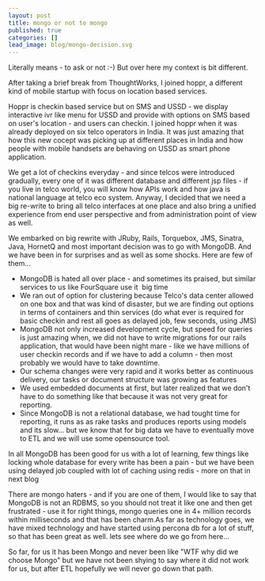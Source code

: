 ```yaml
---
layout: post
title: mongo or not to mongo
published: true
categories: []
lead_image: blog/mongo-decision.svg
---
```

Literally means - to ask or not :-) But over here my context is bit different.

After taking a brief break from ThoughtWorks, I joined hoppr, a different kind of mobile startup with focus on location based services.&nbsp;

Hoppr is checkin based service but on SMS and USSD - we display interactive ivr like menu for USSD and provide with options on SMS based on user's location - and users can checkin. I joined hoppr when it was already deployed on six telco operators in India. It was just amazing that how this new cocept was picking up at different places in India and how people with mobile handsets are behaving on USSD as smart phone application.

We get a lot of checkins everyday - and since telcos were introduced gradually, every one of it was different database and different jsp files - if you live in telco world, you will know how APIs work and how java is national language at telco eco system. Anyway, I decided that we need a big re-write to bring all telco interfaces at one place and also bring a unified experience from end user perspective and from administration point of view as well.

We embarked on big rewrite with JRuby, Rails, Torquebox, JMS, Sinatra, Java, HornetQ and most important decision was to go with MongoDB. And we have been in for surprises and as well as some shocks. Here are few of them...
- MongoDB is hated all over place - and sometimes its praised, but similar services to us like FourSquare use it &nbsp;big time
- We ran out of option for clustering because Telco's data center allowed on one box and that was kind of disaster, but we are finding out options in terms of containers and thin services (do what ever is required for basic checkin and rest all goes as delayed job, few seconds, using JMS)
- MongoDB not only increased development cycle, but speed for queries is just amazing when, we did not have to write migrations for our rails application, that would have been night mare - like we have millions of user checkin records and if we have to add a column - then most probably we would have to take downtime.
- Our schema changes were very rapid and it works better as continuous delivery, our tasks or document structure was growing as features&nbsp;
- We used embedded documents at first, but later realized that we don't have to do something like that because it was not very great for reporting.
- Since MongoDB is not a relational database, we had tought time for reporting, it runs as as rake tasks and produces reports using models and its slow... but we know that for big data we have to eventually move to ETL and we will use some opensource tool.

In all MongoDB has been good for us with a lot of learning, few things like locking whole database for every write has been a pain - but we have been using delayed job coupled with lot of caching using redis - more on that in next blog&nbsp;

There are mongo haters - and if you are one of them, I would like to say that MongoDB is not an RDBMS, so you should not treat it like one and then get frustrated - use it for right things, mongo queries one in 4+ million records within milliseconds and that has been charm.As far as technology goes, we have mixed technology and have started using percona db for a lot of stuff, so that has been great as well. lets see where do we go from here...&nbsp;

So far, for us it has been Mongo and never been like "WTF why did we choose Mongo" but we have not been shying to say where it did not work for us, but after ETL hopefully we will never go down that path.
